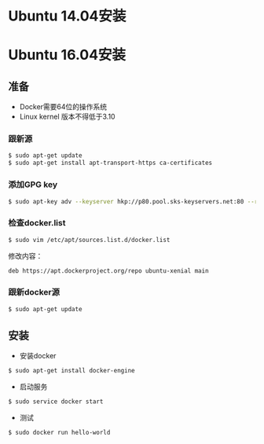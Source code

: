 # Ubuntu 14.04安装

# Ubuntu 16.04安装
## 准备
- Docker需要64位的操作系统
- Linux kernel 版本不得低于3.10

### 跟新源
```bash
$ sudo apt-get update
$ sudo apt-get install apt-transport-https ca-certificates
```

### 添加GPG key
```bash
$ sudo apt-key adv --keyserver hkp://p80.pool.sks-keyservers.net:80 --recv-keys 58118E89F3A912897C070ADBF76221572C52609D
```

### 检查docker.list
```bash
$ sudo vim /etc/apt/sources.list.d/docker.list 
```
修改内容：
```bash
deb https://apt.dockerproject.org/repo ubuntu-xenial main
```

### 跟新docker源
```bash
$ sudo apt-get update
```

## 安装
- 安装docker
```bash
$ sudo apt-get install docker-engine
```

- 启动服务
```bash
$ sudo service docker start
```

- 测试
```bash
$ sudo docker run hello-world
```


